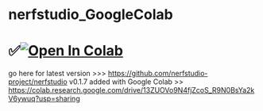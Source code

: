 # nerfstudio_GoogleColab

# ✅<a href="https://colab.research.google.com/github/1kaiser/nerfstudio_GoogleColab/blob/main/nerfstudio.ipynb" target="_parent"><img src="https://colab.research.google.com/assets/colab-badge.svg" alt="Open In Colab"/></a>


go here for latest version >>> https://github.com/nerfstudio-project/nerfstudio v0.1.7 added with Google Colab >> https://colab.research.google.com/drive/13ZUOVo9N4fjZcoS_R9N0BsYa2kV6ywuq?usp=sharing

